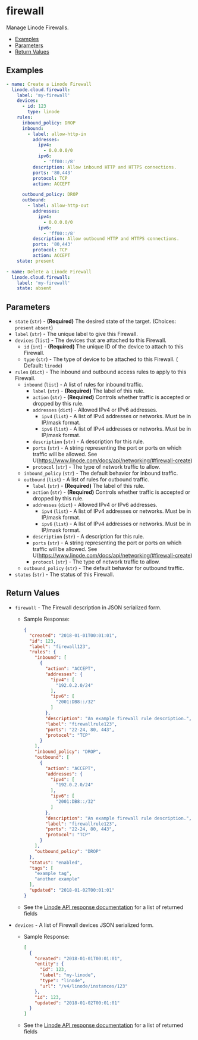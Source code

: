 # firewall

Manage Linode Firewalls.


- [Examples](#examples)
- [Parameters](#parameters)
- [Return Values](#return-values)

## Examples

```yaml
- name: Create a Linode Firewall
  linode.cloud.firewall:
    label: 'my-firewall'
    devices:
      - id: 123
        type: linode
    rules:
      inbound_policy: DROP
      inbound:
        - label: allow-http-in
          addresses:
            ipv4:
              - 0.0.0.0/0
            ipv6:
              - 'ff00::/8'
          description: Allow inbound HTTP and HTTPS connections.
          ports: '80,443'
          protocol: TCP
          action: ACCEPT

      outbound_policy: DROP
      outbound:
        - label: allow-http-out
          addresses:
            ipv4:
              - 0.0.0.0/0
            ipv6:
              - 'ff00::/8'
          description: Allow outbound HTTP and HTTPS connections.
          ports: '80,443'
          protocol: TCP
          action: ACCEPT
    state: present
```

```yaml
- name: Delete a Linode Firewall
  linode.cloud.firewall:
    label: 'my-firewall'
    state: absent
```


## Parameters



- `state` (`str`) - **(Required)** The desired state of the target.  (Choices:  `present` `absent`)
- `label` (`str`) -  The unique label to give this Firewall.  
- `devices` (`list`) -  The devices that are attached to this Firewall.  
    - `id` (`int`) - **(Required)** The unique ID of the device to attach to this Firewall.  
    - `type` (`str`) -  The type of device to be attached to this Firewall.  ( Default: `linode`)
- `rules` (`dict`) -  The inbound and outbound access rules to apply to this Firewall.  
    - `inbound` (`list`) -  A list of rules for inbound traffic.  
        - `label` (`str`) - **(Required)** The label of this rule.  
        - `action` (`str`) - **(Required)** Controls whether traffic is accepted or dropped by this rule.  
        - `addresses` (`dict`) -  Allowed IPv4 or IPv6 addresses.  
            - `ipv4` (`list`) -  A list of IPv4 addresses or networks. Must be in IP/mask format.  
            - `ipv6` (`list`) -  A list of IPv4 addresses or networks. Must be in IP/mask format.  
        - `description` (`str`) -  A description for this rule.  
        - `ports` (`str`) -  A string representing the port or ports on which traffic will be allowed. See U(https://www.linode.com/docs/api/networking/#firewall-create)  
        - `protocol` (`str`) -  The type of network traffic to allow.  
    - `inbound_policy` (`str`) -  The default behavior for inbound traffic.  
    - `outbound` (`list`) -  A list of rules for outbound traffic.  
        - `label` (`str`) - **(Required)** The label of this rule.  
        - `action` (`str`) - **(Required)** Controls whether traffic is accepted or dropped by this rule.  
        - `addresses` (`dict`) -  Allowed IPv4 or IPv6 addresses.  
            - `ipv4` (`list`) -  A list of IPv4 addresses or networks. Must be in IP/mask format.  
            - `ipv6` (`list`) -  A list of IPv4 addresses or networks. Must be in IP/mask format.  
        - `description` (`str`) -  A description for this rule.  
        - `ports` (`str`) -  A string representing the port or ports on which traffic will be allowed. See U(https://www.linode.com/docs/api/networking/#firewall-create)  
        - `protocol` (`str`) -  The type of network traffic to allow.  
    - `outbound_policy` (`str`) -  The default behavior for outbound traffic.  
- `status` (`str`) -  The status of this Firewall.  


## Return Values

- `firewall` - The Firewall description in JSON serialized form.

    - Sample Response:
        ```json
        {
          "created": "2018-01-01T00:01:01",
          "id": 123,
          "label": "firewall123",
          "rules": {
            "inbound": [
              {
                "action": "ACCEPT",
                "addresses": {
                  "ipv4": [
                    "192.0.2.0/24"
                  ],
                  "ipv6": [
                    "2001:DB8::/32"
                  ]
                },
                "description": "An example firewall rule description.",
                "label": "firewallrule123",
                "ports": "22-24, 80, 443",
                "protocol": "TCP"
              }
            ],
            "inbound_policy": "DROP",
            "outbound": [
              {
                "action": "ACCEPT",
                "addresses": {
                  "ipv4": [
                    "192.0.2.0/24"
                  ],
                  "ipv6": [
                    "2001:DB8::/32"
                  ]
                },
                "description": "An example firewall rule description.",
                "label": "firewallrule123",
                "ports": "22-24, 80, 443",
                "protocol": "TCP"
              }
            ],
            "outbound_policy": "DROP"
          },
          "status": "enabled",
          "tags": [
            "example tag",
            "another example"
          ],
          "updated": "2018-01-02T00:01:01"
        }
        ```
    - See the [Linode API response documentation](https://www.linode.com/docs/api/networking/#firewall-view) for a list of returned fields


- `devices` - A list of Firewall devices JSON serialized form.

    - Sample Response:
        ```json
        [
          {
            "created": "2018-01-01T00:01:01",
            "entity": {
              "id": 123,
              "label": "my-linode",
              "type": "linode",
              "url": "/v4/linode/instances/123"
            },
            "id": 123,
            "updated": "2018-01-02T00:01:01"
          }
        ]
        ```
    - See the [Linode API response documentation](https://www.linode.com/docs/api/networking/#firewall-device-view) for a list of returned fields


